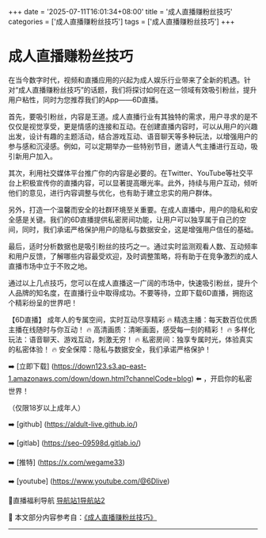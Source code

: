 +++
date = '2025-07-11T16:01:34+08:00'
title = '成人直播赚粉丝技巧'
categories = ['成人直播赚粉丝技巧']
tags = ['成人直播赚粉丝技巧']
+++

# 成人直播赚粉丝技巧

在当今数字时代，视频和直播应用的兴起为成人娱乐行业带来了全新的机遇。针对“成人直播赚粉丝技巧”的话题，我们将探讨如何在这一领域有效吸引粉丝，提升用户粘性，同时为您推荐我们的App——6D直播。

首先，要吸引粉丝，内容是王道。成人直播行业有其独特的需求，用户寻求的是不仅仅是视觉享受，更是情感的连接和互动。在创建直播内容时，可以从用户的兴趣出发，设计有趣的主题活动，结合游戏互动、语音聊天等多种玩法，以增强用户的参与感和沉浸感。例如，可以定期举办一些特别节目，邀请人气主播进行互动，吸引新用户加入。

其次，利用社交媒体平台推广你的内容是必要的。在Twitter、YouTube等社交平台上积极宣传你的直播内容，可以显著提高曝光率。此外，持续与用户互动，倾听他们的意见，进行内容调整与优化，也有助于建立忠实的用户群体。

另外，打造一个温馨而安全的社群环境至关重要。在成人直播中，用户的隐私和安全感是关键。我们的6D直播提供私密房间功能，让用户可以独享属于自己的空间，同时，我们承诺严格保护用户的隐私与数据安全，这是增强用户信任的基础。

最后，适时分析数据也是吸引粉丝的技巧之一。通过实时监测观看人数、互动频率和用户反馈，了解哪些内容最受欢迎，及时调整策略，将有助于在竞争激烈的成人直播市场中立于不败之地。

通过以上几点技巧，您可以在成人直播这一广阔的市场中，快速吸引粉丝，提升个人品牌的知名度，在直播行业中取得成功。不要等待，立即下载6D直播，拥抱这个精彩纷呈的世界吧！

【6D直播】
成年人的专属空间，实时互动尽享精彩
🔥 精选主播：每天数百位优质主播在线随时与你互动！
🔥 高清画质：清晰画面，感受每一刻的精彩！
🔥 多样化玩法：语音聊天、游戏互动，刺激无穷！
🔥 私密房间：独享专属时光，体验真实的私密体验！
🔥 安全保障：隐私与数据安全，我们承诺严格保护！

➡️ [立即下载] (https://down123.s3.ap-east-1.amazonaws.com/down/down.html?channelCode=blog) ⬅️ ，开启你的私密世界！

（仅限18岁以上成年人）

➡️ [github] (https://aldult-live.github.io/)

➡️ [gitlab] (https://seo-09598d.gitlab.io/)

➡️ [推特] (https://x.com/wegame33)

➡️ [youtube] (https://www.youtube.com/@6Dlive)

🔞直播福利导航 [导航站1](https://webstack-86085a.gitlab.io/)[导航站2](https://onlygit123-2.github.io/)


📘 本文部分内容参考自：[《成人直播赚粉丝技巧》](https://github.com/tangtoutiaovv/live)

---
